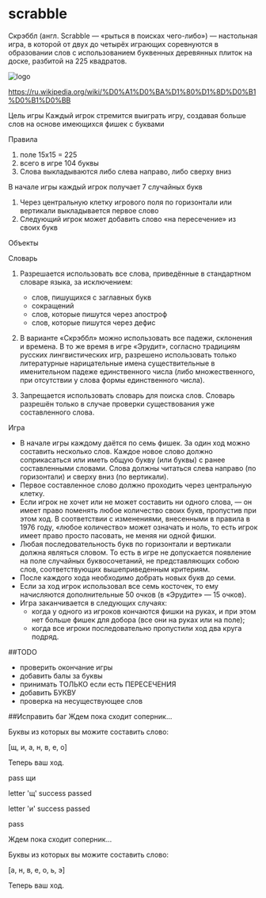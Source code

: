 # scrabble

Скрэббл (англ. Scrabble — «рыться в поисках чего-либо») — настольная игра, в которой от двух до четырёх играющих соревнуются в образовании слов с использованием буквенных деревянных плиток на доске, разбитой на 225 квадратов.

![logo](http://images.mentalfloss.com/sites/default/files/styles/article_640x430/public/377190790_dad_scrabble_0676.png)

https://ru.wikipedia.org/wiki/%D0%A1%D0%BA%D1%80%D1%8D%D0%B1%D0%B1%D0%BB

Цель игры
	Каждый игрок стремится выиграть игру, создавая больше слов на основе имеющихся фишек с буквами

Правила
1. поле 15х15 = 225
2. всего в игре 104 буквы
3. Слова выкладываются либо слева направо, либо сверху вниз

В начале игры каждый игрок получает 7 случайных букв
1. Через центральную клетку игрового поля по горизонтали или вертикали выкладывается первое слово
2. Следующий игрок может добавить слово «на пересечение» из своих букв

Объекты

Словарь
1. Разрешается использовать все слова, приведённые в стандартном словаре языка, за исключением:
    * слов, пишущихся с заглавных букв
    * сокращений
    * слов, которые пишутся через апостроф
    * слов, которые пишутся через дефис

2. В варианте «Скрэббл» можно использовать все падежи, склонения и времена. В то же время в игре «Эрудит», согласно традициям русских лингвистических игр, разрешено использовать только литературные нарицательные имена существительные в именительном падеже единственного числа (либо множественного, при отсутствии у слова формы единственного числа).

3. Запрещается использовать словарь для поиска слов. Словарь разрешён только в случае проверки существования уже составленного слова.

Игра
* В начале игры каждому даётся по семь фишек. За один ход можно составить несколько слов. Каждое новое слово должно соприкасаться или иметь общую букву (или буквы) с ранее составленными словами. Слова должны читаться слева направо (по горизонтали) и сверху вниз (по вертикали).
* Первое составленное слово должно проходить через центральную клетку.
* Если игрок не хочет или не может составить ни одного слова, — он имеет право поменять любое количество своих букв, пропустив при этом ход. В соответствии с изменениями, внесенными в правила в 1976 году, «любое количество» может означать и ноль, то есть игрок имеет право просто пасовать, не меняя ни одной фишки.
* Любая последовательность букв по горизонтали и вертикали должна являться словом. То есть в игре не допускается появление на поле случайных буквосочетаний, не представляющих собою слов, соответствующих вышеприведенным критериям.
* После каждого хода необходимо добрать новых букв до семи.
* Если за ход игрок использовал все семь косточек, то ему начисляются дополнительные 50 очков (в «Эрудите» — 15 очков).
* Игра заканчивается в следующих случаях:
    * когда у одного из игроков кончаются фишки на руках, и при этом нет больше фишек для добора (все они на руках или на поле);
    * когда все игроки последовательно пропустили ход два круга подряд.



##TODO
* проверить окончание игры
* добавить балы за буквы
* принимать ТОЛЬКО если есть ПЕРЕСЕЧЕНИЯ
* добавить БУКВУ
* проверка на несуществующее слов

##Исправить баг
Ждем пока сходит соперник...

Буквы из которых вы можите составить слово:

[щ, и, а, н, в, е, о]

Теперь ваш ход.

pass щи

letter 'щ' success passed

letter 'и' success passed
  
pass

Ждем пока сходит соперник...

Буквы из которых вы можите составить слово:

[а, н, в, е, о, ь, э]

Теперь ваш ход.